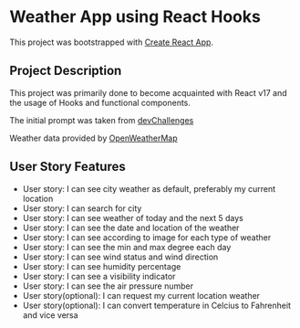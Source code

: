 # Weather App using React Hooks

This project was bootstrapped with [Create React App](https://github.com/facebook/create-react-app).

## Project Description

This project was primarily done to become acquainted with React v17 and the usage of Hooks and functional components.

The initial prompt was taken from [devChallenges](https://devchallenges.io/challenges/mM1UIenRhK808W8qmLWv)

Weather data provided by [OpenWeatherMap](https://openweathermap.org/)

## User Story Features

- User story: I can see city weather as default, preferably my current location
- User story: I can search for city
- User story: I can see weather of today and the next 5 days
- User story: I can see the date and location of the weather
- User story: I can see according to image for each type of weather
- User story: I can see the min and max degree each day
- User story: I can see wind status and wind direction
- User story: I can see humidity percentage
- User story: I can see a visibility indicator
- User story: I can see the air pressure number
- User story(optional): I can request my current location weather
- User story(optional): I can convert temperature in Celcius to Fahrenheit and vice versa
